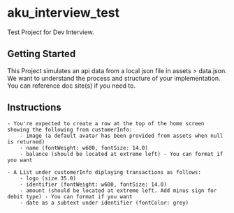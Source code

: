 # aku_interview_test

Test Project for Dev Interview.

## Getting Started

This Project simulates an api data from a local json file in assets > data.json. We want to understand the process and structure of your implementation.
You can reference doc site(s) if you need to.

## Instructions

    - You're expected to create a row at the top of the home screen showing the following from customerInfo:
        - image (a default avatar has been provided from assets when null is returned)
        - name (fontWeight: w600, fontSize: 14.0)
        - balance (should be located at extreme left) - You can format if you want

    - A List under customerInfo diplaying transactions as follows:
        - logo (size 35.0)
        - identifier (fontWeight: w600, fontSize: 14.0)
        - amount (should be located at extreme left. Add minus sign for debit type) - You can format if you want
        - date as a subtext under identifier (fontColor: grey)


